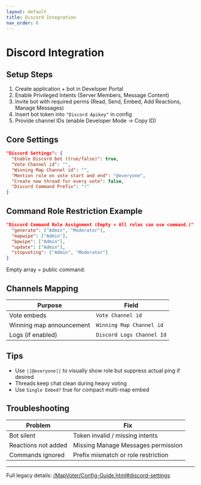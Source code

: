 ```yaml
---
layout: default
title: Discord Integration
nav_order: 6
---
```

# Discord Integration

## Setup Steps
1. Create application + bot in Developer Portal
2. Enable Privileged Intents (Server Members, Message Content)
3. Invite bot with required perms (Read, Send, Embed, Add Reactions, Manage Messages)
4. Insert bot token into `"Discord Apikey"` in config
5. Provide channel IDs (enable Developer Mode → Copy ID)

## Core Settings
```json
"Discord Settings": {
  "Enable Discord bot (true/false)": true,
  "Vote Channel id": "",
  "Winning Map Channel id": "",
  "Mention role on vote start and end": "@everyone",
  "Create new thread for every vote": false,
  "Discord Command Prefix": "!"
}
```

## Command Role Restriction Example
```json
"Discord Command Role Assignment (Empty = All roles can use command.)": {
  "generate": ["Admin", "Moderator"],
  "mapwipe": ["Admin"],
  "bpwipe": ["Admin"],
  "update": ["Admin"],
  "stopvoting": ["Admin", "Moderator"]
}
```
Empty array = public command.

## Channels Mapping
| Purpose | Field |
|---------|-------|
| Vote embeds | `Vote Channel id` |
| Winning map announcement | `Winning Map Channel id` |
| Logs (if enabled) | `Discord Logs Channel Id` |

## Tips
- Use `||@everyone||` to visually show role but suppress actual ping if desired
- Threads keep chat clean during heavy voting
- Use `Single Embed?` true for compact multi-map embed

## Troubleshooting
| Problem | Fix |
|---------|-----|
| Bot silent | Token invalid / missing intents |
| Reactions not added | Missing Manage Messages permission |
| Commands ignored | Prefix mismatch or role restriction |

---
Full legacy details: [/MapVoter/Config-Guide.html#discord-settings](/MapVoter/Config-Guide.html#discord-settings)

